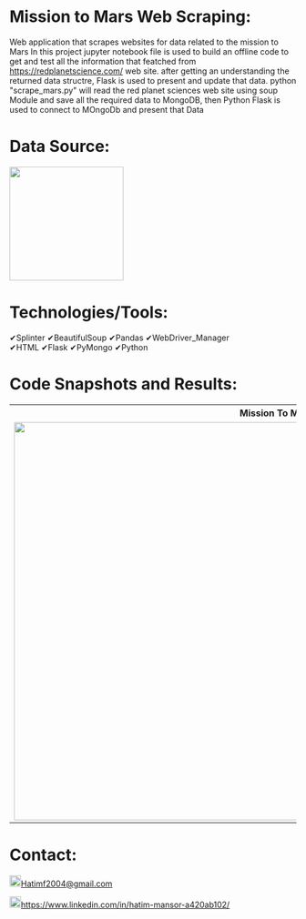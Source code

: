 # Mission to Mars Web Scraping:
Web application that scrapes websites for data related to the mission to Mars
In this project jupyter notebook file is used to build an offline code to get and test all the information that featched from https://redplanetscience.com/ web site.
after getting an understanding the returned data structre, Flask is used to present and update that data.
python "scrape_mars.py" will read the red planet sciences web site using soup Module and save all the required data to MongoDB, then Python Flask is used to connect to MOngoDb and present that Data


# Data Source:
<a href="https://redplanetscience.com/">
<kbd><img src="https://user-images.githubusercontent.com/24882457/169641023-863af99c-3173-4827-a7a1-b9feb4268526.png" width=200 ></kbd>
</a>


# Technologies/Tools: 
&#10004;Splinter      &#10004;BeautifulSoup      &#10004;Pandas     &#10004;WebDriver_Manager <br>
&#10004;HTML      &#10004;Flask     &#10004;PyMongo     &#10004;Python


# Code Snapshots and Results:
<table>
  <tr>
   <th style="text-align:center" colspan="2">Mission To Mars Snapshot</td>
  </tr>
    <tr>
    <td colspan="2"><img src="https://user-images.githubusercontent.com/24882457/155929465-0278f443-0bae-4737-8f4f-872c67a95c74.PNG" width=1000 height=700></td>
  </tr>
</table>


# Contact:
<img src="https://user-images.githubusercontent.com/24882457/168723224-ecbdb402-be01-453d-9cb5-282424f7418a.png" width="20" height="20" title=" Hatims email"><Hatimf2004@gmail.com>

<img src="https://user-images.githubusercontent.com/24882457/168716629-b90f784a-534f-418c-89fd-28e91c4830fa.png" width="20" height="20" title="Linkedin Profile"><https://www.linkedin.com/in/hatim-mansor-a420ab102/>
